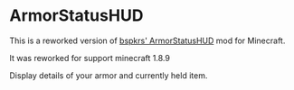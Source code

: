 ArmorStatusHUD
=================
This is a reworked version of [bspkrs' ArmorStatusHUD](https://github.com/bspkrs/ArmorStatusHUD) mod for Minecraft.

It was reworked for support minecraft 1.8.9

Display details of your armor and currently held item.



